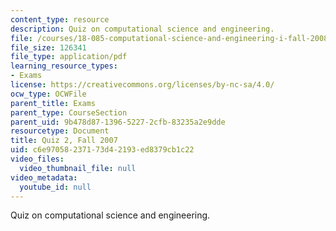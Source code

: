 ```yaml
---
content_type: resource
description: Quiz on computational science and engineering.
file: /courses/18-085-computational-science-and-engineering-i-fall-2008/c6e97058237173d42193ed8379cb1c22_quiz2f07.pdf
file_size: 126341
file_type: application/pdf
learning_resource_types:
- Exams
license: https://creativecommons.org/licenses/by-nc-sa/4.0/
ocw_type: OCWFile
parent_title: Exams
parent_type: CourseSection
parent_uid: 9b478d87-1396-5227-2cfb-83235a2e9dde
resourcetype: Document
title: Quiz 2, Fall 2007
uid: c6e97058-2371-73d4-2193-ed8379cb1c22
video_files:
  video_thumbnail_file: null
video_metadata:
  youtube_id: null
---
```

Quiz on computational science and engineering.